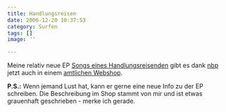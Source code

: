 ```yaml
---
title: Handlungsreisen
date: 2006-12-20 10:37:53
category: Surfen
tags: []
image: ''

---
```


Meine relativ neue EP [Songs eines Handlungsreisenden](http://www.misantropolis.de/?inc=downloads&/musik=9) gibt es dank [nbp](http://www.nbp-online.de) jetzt auch in einem [amtlichen Webshop](http://www.nbp-online.de/nbp-online_v2/?content=shop_articledetails&article_nr=A011206296).  

  

**P.S.:** Wenn jemand Lust hat, kann er gerne eine neue Info zu der EP schreiben. Die Beschreibung im Shop stammt von mir und ist etwas grauenhaft geschrieben - merke ich gerade.
